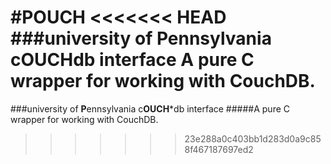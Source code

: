 #POUCH
<<<<<<< HEAD
###university of Pennsylvania cOUCHdb interface
A pure C wrapper for working with CouchDB.
=======
###university of **P**ennsylvania c**OUCH***db interface
#####A pure C wrapper for working with CouchDB.
>>>>>>> 23e288a0c403bb1d283d0a9c858f467187697ed2
